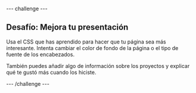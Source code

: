 --- challenge ---
## Desafío: Mejora tu presentación

Usa el CSS que has aprendido para hacer que tu página sea más interesante. Intenta cambiar el color de fondo de la página o el tipo de fuente de los encabezados. 

También puedes añadir algo de información sobre los proyectos y explicar qué te gustó más cuando los hiciste. 


--- /challenge ---